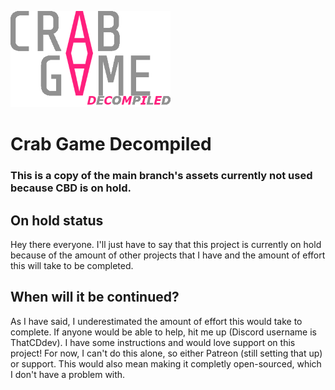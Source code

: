 ![Crab Game Decompiled Logo](https://github.com/ThatCDdev/Crab-Game-Decompiled/blob/main/icon.png?raw=true)

# Crab Game Decompiled
### This is a copy of the main branch's assets currently not used because CBD is on hold.

## On hold status
Hey there everyone. I'll just have to say that this project is currently on hold because of the amount of other projects that I have and the amount of effort this will take to be completed.
## When will it be continued?
As I have said, I underestimated the amount of effort this would take to complete. If anyone would be able to help, hit me up (Discord username is ThatCDdev). I have some instructions and would love support on this project! For now, I can't do this alone, so either Patreon (still setting that up) or support. This would also mean making it completly open-sourced, which I don't have a problem with.
